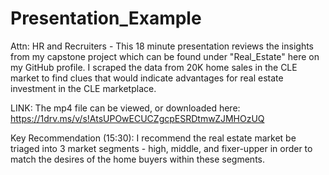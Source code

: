 # Presentation_Example

Attn: HR and Recruiters - This 18 minute presentation reviews the insights from my capstone project which can be found under "Real_Estate" here on my GitHub profile. 
I scraped the data from 20K home sales in the CLE market to find clues that would indicate advantages for real estate investment in the CLE marketplace.

LINK: The mp4 file can be viewed, or downloaded here: https://1drv.ms/v/s!AtsUPOwECUCZgcpESRDtmwZJMHOzUQ

Key Recommendation (15:30):  I recommend the real estate market be triaged into 3 market segments - high, middle, and fixer-upper in order to match the desires of the home buyers within these segments.
